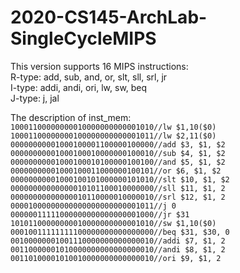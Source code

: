 # 2020-CS145-ArchLab-SingleCycleMIPS  
This version supports 16 MIPS instructions:  
R-type: add, sub, and, or, slt, sll, srl, jr  
I-type: addi, andi, ori, lw, sw, beq  
J-type: j, jal  
  
The description of inst_mem:  
`10001100000000010000000000001010//lw $1,10($0)`  
`10001100000000100000000000001011//lw $2,11($0)`  
`00000000001000100001100000100000//add $3, $1, $2`  
`00000000001000100010000000100010//sub $4, $1, $2`  
`00000000001000100010100000100100//and $5, $1, $2`  
`00000000001000100011000000100101//or $6, $1, $2`  
`00000000001000100101000000101010//slt $10, $1, $2`  
`00000000000000010101100010000000//sll $11, $1, 2`  
`00000000000000010110000010000010//srl $12, $1, 2`  
`00001000000000000000000000001011//j 0`  
`00000011111000000000000000001000//jr $31`  
`10101100000000010000000000001010//sw $1,10($0)`  
`00010011111111100000000000000000//beq $31, $30, 0`  
`00100000001001110000000000000010//addi $7, $1, 2`  
`00110000001010000000000000000010//andi $8, $1, 2`  
`00110100001010010000000000000010//ori $9, $1, 2`
